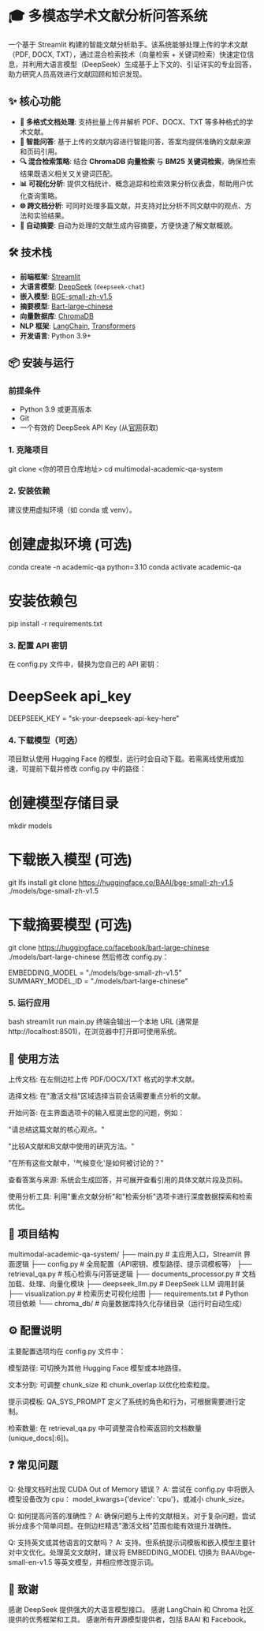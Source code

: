 # 🎓 多模态学术文献分析问答系统

一个基于 Streamlit 构建的智能文献分析助手。该系统能够处理上传的学术文献（PDF, DOCX, TXT），通过混合检索技术（向量检索 + 关键词检索）快速定位信息，并利用大语言模型（DeepSeek）生成基于上下文的、引证详实的专业回答，助力研究人员高效进行文献回顾和知识发现。

## ✨ 核心功能

- **📄 多格式文档处理**: 支持批量上传并解析 PDF、DOCX、TXT 等多种格式的学术文献。
- **🤖 智能问答**: 基于上传的文献内容进行智能问答，答案均提供准确的文献来源和页码引用。
- **🔍 混合检索策略**: 结合 **ChromaDB 向量检索** 与 **BM25 关键词检索**，确保检索结果既语义相关又关键词匹配。
- **📊 可视化分析**: 提供文档统计、概念追踪和检索效果分析仪表盘，帮助用户优化查询策略。
- **🌐 跨文档分析**: 可同时处理多篇文献，并支持对比分析不同文献中的观点、方法和实验结果。
- **📝 自动摘要**: 自动为处理的文献生成内容摘要，方便快速了解文献概貌。

## 🛠 技术栈

- **前端框架**: [Streamlit](https://streamlit.io/)
- **大语言模型**: [DeepSeek](https://www.deepseek.com/) (`deepseek-chat`)
- **嵌入模型**: [BGE-small-zh-v1.5](https://huggingface.co/BAAI/bge-small-zh-v1.5)
- **摘要模型**: [Bart-large-chinese](https://huggingface.co/facebook/bart-large-chinese)
- **向量数据库**: [ChromaDB](https://www.trychroma.com/)
- **NLP 框架**: [LangChain](https://www.langchain.com/), [Transformers](https://huggingface.co/docs/transformers)
- **开发语言**: Python 3.9+

## 📦 安装与运行

### 前提条件

- Python 3.9 或更高版本
- Git
- 一个有效的 DeepSeek API Key (从[官网](https://platform.deepseek.com/)获取)

### 1. 克隆项目

git clone <你的项目仓库地址>
cd multimodal-academic-qa-system

### 2. 安装依赖
建议使用虚拟环境（如 conda 或 venv）。

# 创建虚拟环境 (可选)
conda create -n academic-qa python=3.10
conda activate academic-qa

# 安装依赖包
pip install -r requirements.txt
### 3. 配置 API 密钥
在 config.py 文件中，替换为您自己的 API 密钥：
# DeepSeek api_key
DEEPSEEK_KEY = "sk-your-deepseek-api-key-here"

### 4. 下载模型（可选）
项目默认使用 Hugging Face 的模型，运行时会自动下载。若需离线使用或加速，可提前下载并修改 config.py 中的路径：

# 创建模型存储目录
mkdir models

# 下载嵌入模型 (可选)
git lfs install
git clone https://huggingface.co/BAAI/bge-small-zh-v1.5 ./models/bge-small-zh-v1.5

# 下载摘要模型 (可选)
git clone https://huggingface.co/facebook/bart-large-chinese ./models/bart-large-chinese
然后修改 config.py：

EMBEDDING_MODEL = "./models/bge-small-zh-v1.5"
SUMMARY_MODEL_ID = "./models/bart-large-chinese"

### 5. 运行应用
bash
streamlit run main.py
终端会输出一个本地 URL (通常是 http://localhost:8501)，在浏览器中打开即可使用系统。

## 🚀 使用方法
上传文档: 在左侧边栏上传 PDF/DOCX/TXT 格式的学术文献。

选择文档: 在"激活文档"区域选择当前会话需要重点分析的文献。

开始问答: 在主界面选项卡的输入框提出您的问题，例如：

"请总结这篇文献的核心观点。"

"比较A文献和B文献中使用的研究方法。"

"在所有这些文献中，'气候变化'是如何被讨论的？"

查看答案与来源: 系统会生成回答，并可展开查看引用的具体文献片段及页码。

使用分析工具: 利用"重点文献分析"和"检索分析"选项卡进行深度数据探索和检索优化。

## 📁 项目结构
multimodal-academic-qa-system/
├── main.py                    # 主应用入口，Streamlit 界面逻辑
├── config.py                  # 全局配置（API密钥、模型路径、提示词模板等）
├── retrieval_qa.py            # 核心检索与问答链逻辑
├── documents_processor.py     # 文档加载、处理、向量化模块
├── deepseek_llm.py           # DeepSeek LLM 调用封装
├── visualization.py           # 检索历史可视化绘图
├── requirements.txt           # Python 项目依赖
└── chroma_db/                 # 向量数据库持久化存储目录（运行时自动生成）

## ⚙️ 配置说明
主要配置选项均在 config.py 文件中：

模型路径: 可切换为其他 Hugging Face 模型或本地路径。

文本分割: 可调整 chunk_size 和 chunk_overlap 以优化检索粒度。

提示词模板: QA_SYS_PROMPT 定义了系统的角色和行为，可根据需要进行定制。

检索数量: 在 retrieval_qa.py 中可调整混合检索返回的文档数量 (unique_docs[:6])。

## ❓ 常见问题
Q: 处理文档时出现 CUDA Out of Memory 错误？
A: 尝试在 config.py 中将嵌入模型设备改为 cpu： model_kwargs={'device': 'cpu'}，或减小 chunk_size。

Q: 如何提高问答的准确性？
A: 确保问题与上传的文献相关。对于复杂问题，尝试拆分成多个简单问题。在侧边栏精选"激活文档"范围也能有效提升准确性。

Q: 支持英文或其他语言的文献吗？
A: 支持。但系统提示词模板和嵌入模型主要针对中文优化。处理英文文献时，建议将 EMBEDDING_MODEL 切换为 BAAI/bge-small-en-v1.5 等英文模型，并相应修改提示词。

## 👥 致谢
感谢 DeepSeek 提供强大的大语言模型接口。
感谢 LangChain 和 Chroma 社区提供的优秀框架和工具。
感谢所有开源模型提供者，包括 BAAI 和 Facebook。
